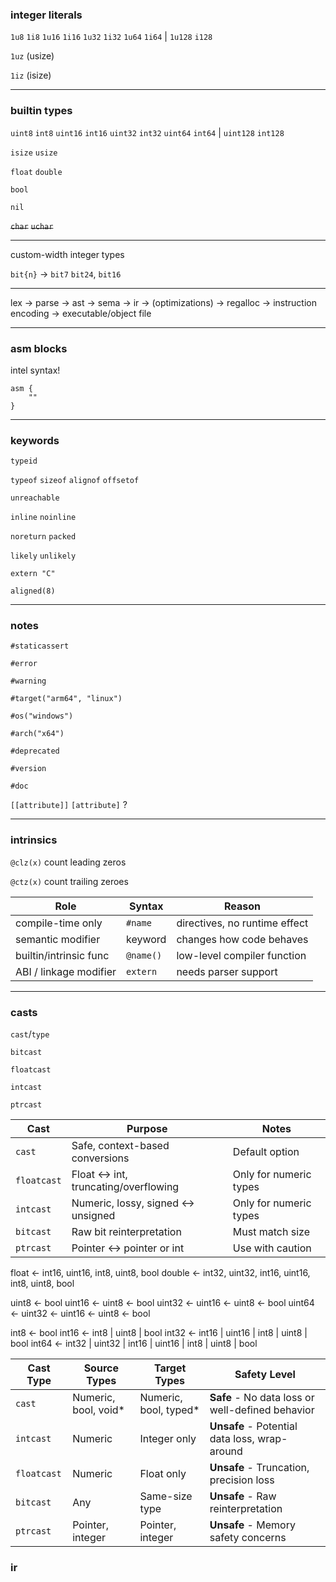 ### integer literals

`1u8` `1i8` `1u16` `1i16` `1u32` `1i32` `1u64` `1i64` | `1u128` `i128`

`1uz` (usize)

`1iz` (isize)

---

### builtin types

`uint8` `int8` `uint16` `int16` `uint32` `int32` `uint64` `int64` | `uint128` `int128`

`isize` `usize`

`float` `double`

`bool`

`nil`

~~`char`~~ ~~`uchar`~~

---

custom-width integer types

`bit{n}` -> `bit7` `bit24`, `bit16`

---

lex -> parse -> ast -> sema -> ir -> (optimizations) -> regalloc -> instruction encoding -> executable/object file

---

### asm blocks

intel syntax!

```
asm {
    ""
}
```

---

### keywords

`typeid`

`typeof` `sizeof` `alignof` `offsetof`

`unreachable`

`inline` `noinline`

`noreturn` `packed`

`likely` `unlikely`

`extern "C"`

`aligned(8)`

---

### notes

`#staticassert`

`#error`

`#warning`

`#target("arm64", "linux")`

`#os("windows")`

`#arch("x64")`

`#deprecated`

`#version`

`#doc`

`[[attribute]]` `[attribute]` ?

---

### intrinsics

`@clz(x)` count leading zeros

`@ctz(x)` count trailing zeroes

| Role                   | Syntax    | Reason                        |
| ---------------------- | --------- | ----------------------------- |
| compile-time only      | `#name`   | directives, no runtime effect |
| semantic modifier      | keyword   | changes how code behaves      |
| builtin/intrinsic func | `@name()` | low-level compiler function   |
| ABI / linkage modifier | `extern`  | needs parser support          |

---

### casts

`cast`/`type`

`bitcast`

`floatcast`

`intcast`

`ptrcast`

| Cast      | Purpose                       | Notes                  |
| --------- | ----------------------------- | ---------------------- |
| `cast`    | Safe, context-based conversions           | Default option         |
| `floatcast` | Float ↔ int, truncating/overflowing | Only for numeric types |
| `intcast` | Numeric, lossy, signed ↔ unsigned | Only for numeric types |
| `bitcast` | Raw bit reinterpretation          | Must match size        |
| `ptrcast` | Pointer ↔ pointer or int            | Use with caution       |

float <- int16, uint16, int8, uint8, bool
double <- int32, uint32, int16, uint16, int8, uint8, bool

uint8 <- bool
uint16 <- uint8 <- bool
uint32 <- uint16 <- uint8 <- bool
uint64 <- uint32 <- uint16 <- uint8 <- bool

int8 <- bool
int16 <- int8 | uint8 | bool
int32 <- int16 | uint16 | int8 | uint8 | bool
int64 <- int32 | uint32 | int16 | uint16 | int8 | uint8 | bool

| Cast Type | Source Types | Target Types | Safety Level |
|-----------|-------------|--------------|--------------|
| `cast` | Numeric, bool, void* | Numeric, bool, typed* | **Safe** - No data loss or well-defined behavior |
| `intcast` | Numeric | Integer only | **Unsafe** - Potential data loss, wrap-around |
| `floatcast` | Numeric | Float only | **Unsafe** - Truncation, precision loss |
| `bitcast` | Any | Same-size type | **Unsafe** - Raw reinterpretation |
| `ptrcast` | Pointer, integer | Pointer, integer | **Unsafe** - Memory safety concerns |

### ir
